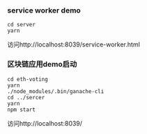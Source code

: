 ### service worker demo
```
cd server
yarn
```
访问http://localhost:8039/service-worker.html

### 区块链应用demo启动
```
cd eth-voting
yarn
./node_modules/.bin/ganache-cli
cd ../sercer
yarn
npm start
```
访问http://localhost:8039/